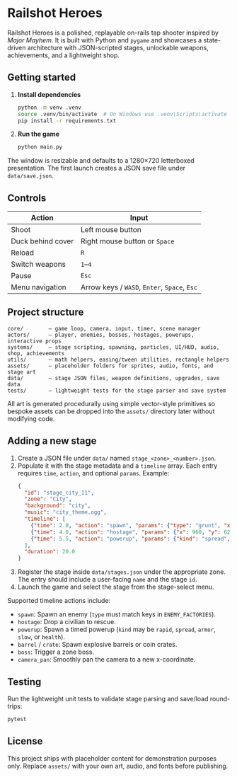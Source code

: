 # Railshot Heroes

Railshot Heroes is a polished, replayable on-rails tap shooter inspired by *Major Mayhem*. It is built with Python and `pygame` and showcases a state-driven architecture with JSON-scripted stages, unlockable weapons, achievements, and a lightweight shop.

## Getting started

1. **Install dependencies**
   ```bash
   python -m venv .venv
   source .venv/bin/activate  # On Windows use .venv\Scripts\activate
   pip install -r requirements.txt
   ```
2. **Run the game**
   ```bash
   python main.py
   ```

The window is resizable and defaults to a 1280×720 letterboxed presentation. The first launch creates a JSON save file under `data/save.json`.

## Controls

| Action | Input |
| ------ | ----- |
| Shoot | Left mouse button |
| Duck behind cover | Right mouse button or `Space` |
| Reload | `R` |
| Switch weapons | `1`–`4` |
| Pause | `Esc` |
| Menu navigation | Arrow keys / `WASD`, `Enter`, `Space`, `Esc` |

## Project structure

```
core/        – game loop, camera, input, timer, scene manager
actors/      – player, enemies, bosses, hostages, powerups, interactive props
systems/     – stage scripting, spawning, particles, UI/HUD, audio, shop, achievements
utils/       – math helpers, easing/tween utilities, rectangle helpers
assets/      – placeholder folders for sprites, audio, fonts, and stage art
data/        – stage JSON files, weapon definitions, upgrades, save data
tests/       – lightweight tests for the stage parser and save system
```

All art is generated procedurally using simple vector-style primitives so bespoke assets can be dropped into the `assets/` directory later without modifying code.

## Adding a new stage

1. Create a JSON file under `data/` named `stage_<zone>_<number>.json`.
2. Populate it with the stage metadata and a `timeline` array. Each entry requires `time`, `action`, and optional `params`. Example:
   ```json
   {
     "id": "stage_city_11",
     "zone": "City",
     "background": "city",
     "music": "city_theme.ogg",
     "timeline": [
       {"time": 2.0, "action": "spawn", "params": {"type": "grunt", "x": 900, "y": 620}},
       {"time": 4.0, "action": "hostage", "params": {"x": 960, "y": 620}},
       {"time": 5.5, "action": "powerup", "params": {"kind": "spread", "duration": 6.0}}
     ],
     "duration": 20.0
   }
   ```
3. Register the stage inside `data/stages.json` under the appropriate zone. The entry should include a user-facing `name` and the stage `id`.
4. Launch the game and select the stage from the stage-select menu.

Supported timeline actions include:

- `spawn`: Spawn an enemy (`type` must match keys in `ENEMY_FACTORIES`).
- `hostage`: Drop a civilian to rescue.
- `powerup`: Spawn a timed powerup (`kind` may be `rapid`, `spread`, `armor`, `slow`, or `health`).
- `barrel` / `crate`: Spawn explosive barrels or coin crates.
- `boss`: Trigger a zone boss.
- `camera_pan`: Smoothly pan the camera to a new x-coordinate.

## Testing

Run the lightweight unit tests to validate stage parsing and save/load round-trips:

```bash
pytest
```

## License

This project ships with placeholder content for demonstration purposes only. Replace `assets/` with your own art, audio, and fonts before publishing.

